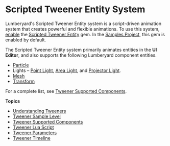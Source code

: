 # Scripted Tweener Entity System<a name="ui-animating-tweener"></a>

Lumberyard's Scripted Tweener Entity system is a script\-driven animation system that creates powerful and flexible animations\. To use this system, [enable](gems-system-using-project-configurator.md) the [Scripted Tweener Entity](gems-system-gem-scripted-tweener.md) gem\. In the [Samples Project](sample-project-samples.md), this gem is enabled by default\.

The Scripted Tweener Entity system primarily animates entities in the **UI Editor**, and also supports the following Lumberyard component entities\. 
+ [Particle](component-particle.md)
+ Lights – [Point Light](component-point-light.md), [Area Light](component-area-light.md), and [Projector Light](component-projector-light.md)\.
+ [Mesh](component-static-mesh.md)
+ [Transform](component-transform.md)

For a complete list, see [Tweener Supported Components](ui-animating-tweener-components.md)\.

**Topics**
+ [Understanding Tweeners](ui-animating-tweener-understanding.md)
+ [Tweener Sample Level](ui-animating-tweener-sample.md)
+ [Tweener Supported Components](ui-animating-tweener-components.md)
+ [Tweener Lua Script](ui-animating-tweener-lua-code.md)
+ [Tweener Parameters](ui-animating-tweener-parameters.md)
+ [Tweener Timeline](ui-animating-tweener-timeline.md)